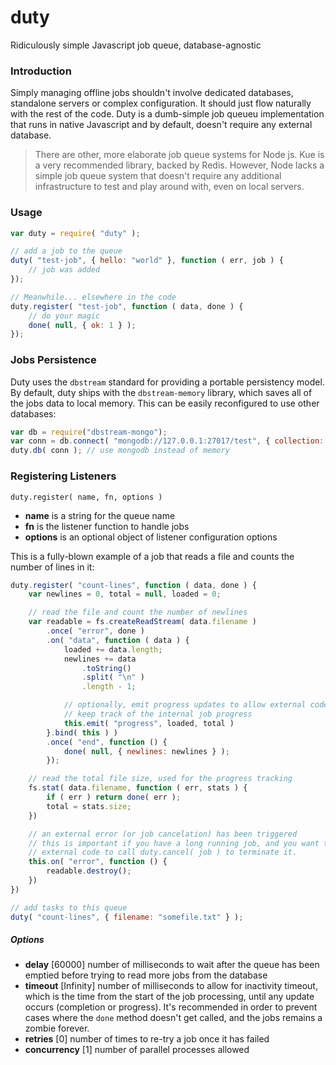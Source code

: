 # duty
Ridiculously simple Javascript job queue, database-agnostic

### Introduction
Simply managing offline jobs shouldn't involve dedicated databases, standalone servers or complex configuration. It should just flow naturally with the rest of the code. Duty is a dumb-simple job queueu implementation that runs in native Javascript and by default, doesn't require any external database. 

> There are other, more elaborate job queue systems for Node js. Kue is a very recommended library, backed by Redis. However, Node lacks a simple job queue system that doesn't require any additional infrastructure to test and play around with, even on local servers. 

### Usage

```javascript
var duty = require( "duty" );

// add a job to the queue
duty( "test-job", { hello: "world" }, function ( err, job ) {
    // job was added
});

// Meanwhile... elsewhere in the code
duty.register( "test-job", function ( data, done ) {
    // do your magic
    done( null, { ok: 1 } );
});
```

### Jobs Persistence

Duty uses the `dbstream` standard for providing a portable persistency model. By default, duty ships with the `dbstream-memory` library, which saves all of the jobs data to local memory. This can be easily reconfigured to use other databases:

```javascript
var db = require("dbstream-mongo");
var conn = db.connect( "mongodb://127.0.0.1:27017/test", { collection: "jobs" } );
duty.db( conn ); // use mongodb instead of memory
```

### Registering Listeners

`duty.register( name, fn, options )`

* **name** is a string for the queue name
* **fn** is the listener function to handle jobs
* **options** is an optional object of listener configuration options

This is a fully-blown example of a job that reads a file and counts the number of lines in it:

```javascript
duty.register( "count-lines", function ( data, done ) {
    var newlines = 0, total = null, loaded = 0;

    // read the file and count the number of newlines
    var readable = fs.createReadStream( data.filename )
        .once( "error", done )
        .on( "data", function ( data ) {
            loaded += data.length;
            newlines += data
                .toString()
                .split( "\n" )
                .length - 1;

            // optionally, emit progress updates to allow external code to
            // keep track of the internal job progress  
            this.emit( "progress", loaded, total )
        }.bind( this ) )
        .once( "end", function () {
            done( null, { newlines: newlines } );
        });

    // read the total file size, used for the progress tracking
    fs.stat( data.filename, function ( err, stats ) {
        if ( err ) return done( err );
        total = stats.size;
    })

    // an external error (or job cancelation) has been triggered
    // this is important if you have a long running job, and you want to allow
    // external code to call duty.cancel( job ) to terminate it.
    this.on( "error", function () {
        readable.destroy();
    })
})

// add tasks to this queue
duty( "count-lines", { filename: "somefile.txt" } );
```

##### Options

* **delay** [60000] number of milliseconds to wait after the queue has been emptied before trying to read more jobs from the database
* **timeout** [Infinity] number of milliseconds to allow for inactivity timeout, which is the time from the start of the job processing, until any update occurs (completion or progress). It's recommended in order to prevent cases where the `done` method doesn't get called, and the jobs remains a zombie forever.
* **retries** [0] number of times to re-try a job once it has failed
* **concurrency** [1] number of parallel processes allowed

